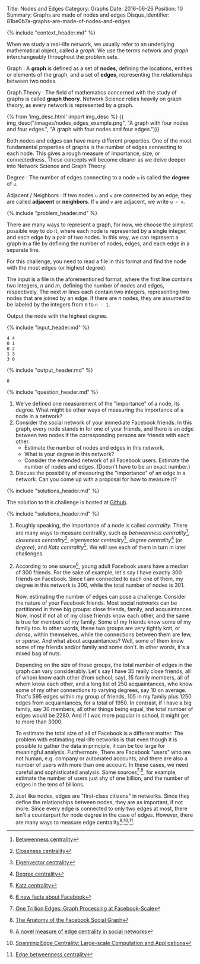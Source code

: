 Title: Nodes and Edges
Category: Graphs
Date: 2016-06-26
Position: 10
Summary: Graphs are made of nodes and edges
Disqus_identifier: 81be0b7a-graphs-are-made-of-nodes-and-edges

{% include "context_header.md" %}

When we study a real-life network, we usually refer to an underlying
mathematical object, called a *graph*. We use the terms *network* and
*graph* interchangeably throughout the problem sets.

Graph[](#graph)
: A **graph** is defined as a set of **nodes**, defining the locations,
entities or elements of the graph, and a set of **edges**, representing the
relationships between two nodes.

Graph Theory[](#graph-theory)
: The field of mathematics concerned with the study of graphs is called
**graph theory**. Network Science relies heavily on graph theory, as every
network is represented by a graph.

{% from 'img_desc.html' import img_desc %}
{{ img_desc("/images/nodes_edges_example.png",
            "A graph with four nodes and four edges.",
            "A graph with four nodes and four edges.")}}

Both nodes and edges can have many different properties. One of the most
fundamental properties of graphs is the number of edges connecting to each
node. This gives a rough measure of importance, size, or
connectedness. These concepts will become clearer as we delve deeper into
Network Science and Graph Theory.

Degree[](#degree)
: The number of edges connecting to a node `u` is called the **degree** of
`u`.

Adjacent / Neighbors[](#neighbors)
: If two nodes `u` and `v` are connected by an edge, they are called
**adjacent** or **neighbors**. If `u` and `v` are adjacent, we write `u ~
v`.

{% include "problem_header.md" %}

There are many ways to represent a graph, for now, we choose the simplest
possible way to do it, where each node is represented by a single integer,
and each edge by a pair of two nodes. In this way, we can represent a graph
in a file by defining the number of nodes, edges, and each edge in a
separate line.

For this challenge, you need to read a file in this format and find the
node with the most edges (or highest degree).

The input is a file in the aforementioned format, where the first line
contains two integers, $n$ and $m$, defining the number of nodes and edges,
respectively. The next $m$ lines each contain two integers, representing
two nodes that are joined by an edge. If there are $n$ nodes, they are
assumed to be labeled by the integers from `0` to `n - 1`.


Output the node with the highest degree.

{% include "input_header.md" %}

```
4 4
0 1
0 2
1 3
3 0

```

{% include "output_header.md" %}

```
0
```

{% include "question_header.md" %}


1. We've defined one measurement of the "importance" of a node, its
   degree. What might be other ways of measuring the importance of a node
   in a network?
2. Consider the social network of your immediate Facebook friends. In this
   graph, every node stands in for one of your friends, and there is an
   edge between two nodes if the corresponding persons are friends with
   each other.
    + Estimate the number of nodes and edges in this network.
    + What is your degree in this network?
    + Consider the extended network of all Facebook users. Estimate the
      number of nodes and edges. (Doesn't have to be an exact number.)
3. Discuss the possibility of measuring the "importance" of an edge in a
   network. Can you come up with a proposal for how to measure it?


{% include "solutions_header.md" %}

The solution to this challenge is hosted at
[Github](https://github.com/leotrs/erdos/blob/master/solutions/graphs/nodes_edges.py).


{% include "solutions_header.md" %}

1. Roughly speaking, the importance of a node is called *centrality*. There
   are many ways to measure centrality, such as *betweenness
   centrality*[^1], *closeness centrality*[^2], *eigenvector
   centrality*[^3], *degree centrality*[^4] (or *degree*), and *Katz
   centrality*[^5].  We will see each of them in turn in later challenges.

2. According to one source[^6], young adult Facebook users have a median of
    $300$ friends. For the sake of example, let's say I have exactly $300$
    friends on Facebook. Since I am connected to each one of them, my
    degree in this network is $300$, while the total number of nodes is
    $301$.

    Now, estimating the number of edges can pose a challenge. Consider the
    nature of your Facebook friends. Most social networks can be
    partitioned in three big groups: close friends, family, and
    acquaintances. Now, most if not all of my close friends know each
    other, and the same is true for members of my family. Some of my
    friends know some of my family too. In other words, these two groups
    are very tightly knit, or *dense*, within themselves, while the
    connections between them are few, or *sparse*. And what about
    acquaintances? Well, some of them know some of my friends and/or family
    and some don't. In other words, it's a mixed bag of nuts.

    Depending on the size of these groups, the total number of edges in the
    graph can vary considerably. Let's say I have $35$ really close
    friends, all of whom know each other (from school, say), $15$ family
    members, all of whom know each other, and a long list of $250$
    acquaintances, who know some of my other connections to varying
    degrees, say $10$ on average.  That's $595$ edges within my group of
    friends, $105$ in my family plus $1250$ edges from acquaintances, for a
    total of $1950$. In contrast, if I have a big family, say $30$ members,
    all other things being equal, the total number of edges would be
    $2280$. And if I was more popular in school, it might get to more than
    $3000$.

    To estimate the total size of all of Facebook is a different matter.
    The problem with estimating real-life networks is that even though it
    is possible to gather the data in principle, it can be too large for
    meaningful analysis.  Furthermore, There are Facebook "users" who are
    not human, e.g. company or automated accounts, and there are also a
    number of users with more than one account. In these cases, we need
    careful and sophisticated analysis. Some sources[^7]$^,$[^8], for example,
    estimate the number of users just shy of one billion, and the number of
    edges in the tens of billions.

3. Just like nodes, edges are "first-class citizens" in networks. Since
   they define the relationships between nodes, they are as important, if
   not more. Since every edge is connected to only two edges at most, there
   isn't a counterpart for node degree in the case of edges. However, there
   are many ways to measure edge centrality[^9]$^,$[^10]$^,$[^11].


[^1]: [Betweenness centrality](https://en.wikipedia.org/wiki/Betweenness_centrality)
[^2]: [Closeness centrality](https://en.wikipedia.org/wiki/Centrality#Closeness_centrality)
[^3]: [Eigenvector centrality](https://en.wikipedia.org/wiki/Centrality#Eigenvector_centrality)
[^4]: [Degree centrality](https://en.wikipedia.org/wiki/Centrality#Degree_centrality)
[^5]: [Katz centrality](https://en.wikipedia.org/wiki/Katz_centrality)
[^6]: [6 new facts about Facebook](http://www.pewresearch.org/fact-tank/2014/02/03/6-new-facts-about-facebook/)
[^7]: [One Trillion Edges: Graph Processing at Facebook-Scale](http://www.vldb.org/pvldb/vol8/p1804-ching.pdf)
[^8]: [The Anatomy of the Facebook Social Graph](https://arxiv.org/pdf/1111.4503.pdf)
[^9]: [A novel measure of edge centrality in social networks](http://www.sciencedirect.com/science/article/pii/S0950705112000160)
[^10]: [Spanning Edge Centrality: Large-scale Computation and Applications](https://www.cs.cmu.edu/~jkoutis/papers/spanning_edge.pdf)
[^11]: [Edge betweenness centrality](https://reference.wolfram.com/language/ref/EdgeBetweennessCentrality.html)
